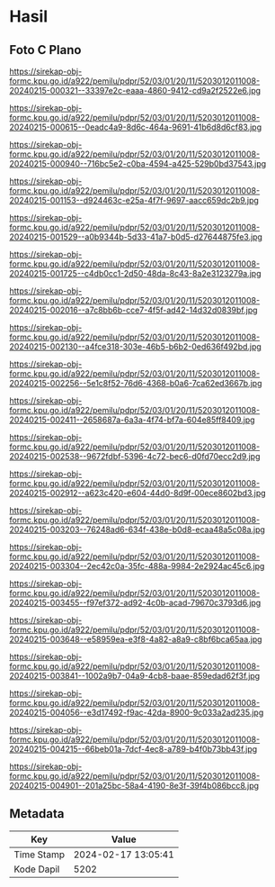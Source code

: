 # Hasil

## Foto C Plano

https://sirekap-obj-formc.kpu.go.id/a922/pemilu/pdpr/52/03/01/20/11/5203012011008-20240215-000321--33397e2c-eaaa-4860-9412-cd9a2f2522e6.jpg

https://sirekap-obj-formc.kpu.go.id/a922/pemilu/pdpr/52/03/01/20/11/5203012011008-20240215-000615--0eadc4a9-8d6c-464a-9691-41b6d8d6cf83.jpg

https://sirekap-obj-formc.kpu.go.id/a922/pemilu/pdpr/52/03/01/20/11/5203012011008-20240215-000940--716bc5e2-c0ba-4594-a425-529b0bd37543.jpg

https://sirekap-obj-formc.kpu.go.id/a922/pemilu/pdpr/52/03/01/20/11/5203012011008-20240215-001153--d924463c-e25a-4f7f-9697-aacc659dc2b9.jpg

https://sirekap-obj-formc.kpu.go.id/a922/pemilu/pdpr/52/03/01/20/11/5203012011008-20240215-001529--a0b9344b-5d33-41a7-b0d5-d27644875fe3.jpg

https://sirekap-obj-formc.kpu.go.id/a922/pemilu/pdpr/52/03/01/20/11/5203012011008-20240215-001725--c4db0cc1-2d50-48da-8c43-8a2e3123279a.jpg

https://sirekap-obj-formc.kpu.go.id/a922/pemilu/pdpr/52/03/01/20/11/5203012011008-20240215-002016--a7c8bb6b-cce7-4f5f-ad42-14d32d0839bf.jpg

https://sirekap-obj-formc.kpu.go.id/a922/pemilu/pdpr/52/03/01/20/11/5203012011008-20240215-002130--a4fce318-303e-46b5-b6b2-0ed636f492bd.jpg

https://sirekap-obj-formc.kpu.go.id/a922/pemilu/pdpr/52/03/01/20/11/5203012011008-20240215-002256--5e1c8f52-76d6-4368-b0a6-7ca62ed3667b.jpg

https://sirekap-obj-formc.kpu.go.id/a922/pemilu/pdpr/52/03/01/20/11/5203012011008-20240215-002411--2658687a-6a3a-4f74-bf7a-604e85ff8409.jpg

https://sirekap-obj-formc.kpu.go.id/a922/pemilu/pdpr/52/03/01/20/11/5203012011008-20240215-002538--9672fdbf-5396-4c72-bec6-d0fd70ecc2d9.jpg

https://sirekap-obj-formc.kpu.go.id/a922/pemilu/pdpr/52/03/01/20/11/5203012011008-20240215-002912--a623c420-e604-44d0-8d9f-00ece8602bd3.jpg

https://sirekap-obj-formc.kpu.go.id/a922/pemilu/pdpr/52/03/01/20/11/5203012011008-20240215-003203--76248ad6-634f-438e-b0d8-ecaa48a5c08a.jpg

https://sirekap-obj-formc.kpu.go.id/a922/pemilu/pdpr/52/03/01/20/11/5203012011008-20240215-003304--2ec42c0a-35fc-488a-9984-2e2924ac45c6.jpg

https://sirekap-obj-formc.kpu.go.id/a922/pemilu/pdpr/52/03/01/20/11/5203012011008-20240215-003455--f97ef372-ad92-4c0b-acad-79670c3793d6.jpg

https://sirekap-obj-formc.kpu.go.id/a922/pemilu/pdpr/52/03/01/20/11/5203012011008-20240215-003648--e58959ea-e3f8-4a82-a8a9-c8bf6bca65aa.jpg

https://sirekap-obj-formc.kpu.go.id/a922/pemilu/pdpr/52/03/01/20/11/5203012011008-20240215-003841--1002a9b7-04a9-4cb8-baae-859edad62f3f.jpg

https://sirekap-obj-formc.kpu.go.id/a922/pemilu/pdpr/52/03/01/20/11/5203012011008-20240215-004056--e3d17492-f9ac-42da-8900-9c033a2ad235.jpg

https://sirekap-obj-formc.kpu.go.id/a922/pemilu/pdpr/52/03/01/20/11/5203012011008-20240215-004215--66beb01a-7dcf-4ec8-a789-b4f0b73bb43f.jpg

https://sirekap-obj-formc.kpu.go.id/a922/pemilu/pdpr/52/03/01/20/11/5203012011008-20240215-004901--201a25bc-58a4-4190-8e3f-39f4b086bcc8.jpg


## Metadata

| Key        | Value               |
| ---------- | ------------------- |
| Time Stamp | 2024-02-17 13:05:41 |
| Kode Dapil | 5202                |



